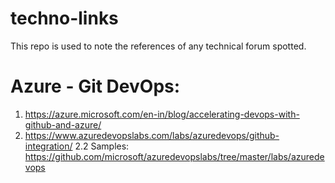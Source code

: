 # techno-links
This repo is used to note the references of any technical forum spotted.


# Azure - Git DevOps:
1. https://azure.microsoft.com/en-in/blog/accelerating-devops-with-github-and-azure/
2. https://www.azuredevopslabs.com/labs/azuredevops/github-integration/
    2.2 Samples: https://github.com/microsoft/azuredevopslabs/tree/master/labs/azuredevops

